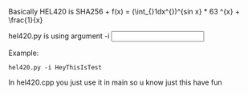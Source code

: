 
Basically HEL420 is SHA256 + f(x) = (\int_{}1dx^{})^{sin x} * 63 ^{x} + \frac{1}{x}

hel420.py is using argument -i <input>

Example:
````
hel420.py -i HeyThisIsTest
````

In hel420.cpp you just use it in main so u know just this have fun


